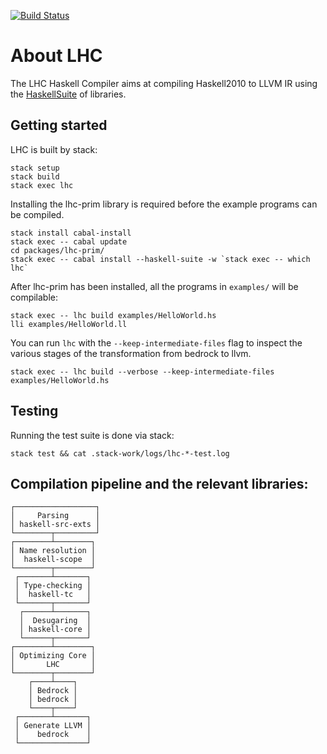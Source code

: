 [![Build Status](https://travis-ci.org/Lemmih/lhc.svg?branch=master)](https://travis-ci.org/Lemmih/lhc)

# About LHC

The LHC Haskell Compiler aims at compiling Haskell2010 to LLVM IR using
the [HaskellSuite](https://github.com/haskell-suite) of libraries.

## Getting started

LHC is built by stack:

```
stack setup
stack build
stack exec lhc
```

Installing the lhc-prim library is required before the example programs can be compiled.

```
stack install cabal-install
stack exec -- cabal update
cd packages/lhc-prim/
stack exec -- cabal install --haskell-suite -w `stack exec -- which lhc`
```

After lhc-prim has been installed, all the programs in `examples/` will be compilable:

```
stack exec -- lhc build examples/HelloWorld.hs
lli examples/HelloWorld.ll
```

You can run `lhc` with the `--keep-intermediate-files` flag to inspect the various
stages of the transformation from bedrock to llvm.

```
stack exec -- lhc build --verbose --keep-intermediate-files examples/HelloWorld.hs
```

## Testing

Running the test suite is done via stack:

```
stack test && cat .stack-work/logs/lhc-*-test.log
```

## Compilation pipeline and the relevant libraries:

```
┌──────────────────┐
│     Parsing      │
│ haskell-src-exts │
└────────┬─────────┘
┌────────┴────────┐
│ Name resolution │
│  haskell-scope  │
└────────┬────────┘
 ┌───────┴───────┐
 │ Type-checking │
 │  haskell-tc   │
 └───────┬───────┘
  ┌──────┴───────┐
  │  Desugaring  │
  │ haskell-core │
  └──────┬───────┘
┌────────┴────────┐
│ Optimizing Core │
│       LHC       │
└────────┬────────┘
    ┌────┴────┐
    │ Bedrock │
    │ bedrock │
    └────┬────┘
 ┌───────┴───────┐
 │ Generate LLVM │
 │    bedrock    │
 └───────────────┘
```
